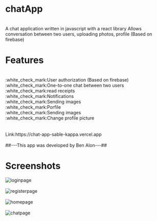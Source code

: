 # chatApp
 <br/>
 A chat application written in javascript with a react library
Allows conversation between two users, uploading photos, profile
(Based on firebase)
<br/>

 # Features #
 
 
 <br/>
:white_check_mark:User authorization (Based on firebase)
 <br/>
:white_check_mark:One-to-one chat between two users
 <br/>
:white_check_mark:read receipts
 <br/>
:white_check_mark:Notifications
 <br/>
:white_check_mark:Sending images
 <br/>
 :white_check_mark:Porfile
 <br/>
:white_check_mark:Sending images
 <br/>
 :white_check_mark:Change profile picture
 <br/>
 <br/>
  <br/>
   Link:https://chat-app-sable-kappa.vercel.app
   <br/>
  <br/>
  ##---This app was developed by Ben Alon---##
  <br/>
 
 # Screenshots #
 ![loginpage](https://user-images.githubusercontent.com/65303505/141095512-e6f5eeaa-8074-4ff5-8fb9-6e9c34f84f5b.png)
  <br/>
  <br/>
  ![registerpage](https://user-images.githubusercontent.com/65303505/141095523-7575afcf-cdf8-4aa3-b329-3d24c1013ba6.png)
   <br/>
   <br/>
![homepage](https://user-images.githubusercontent.com/65303505/141095539-ee5b4d5d-5741-43cf-ab7f-daa90cc41911.png)
 <br/>
 <br/>
 ![chatpage](https://user-images.githubusercontent.com/65303505/141095563-5ac32b20-4e2a-4e0e-96d5-298c1bbfb377.png)
 <br/>
 <br/>

  
   
